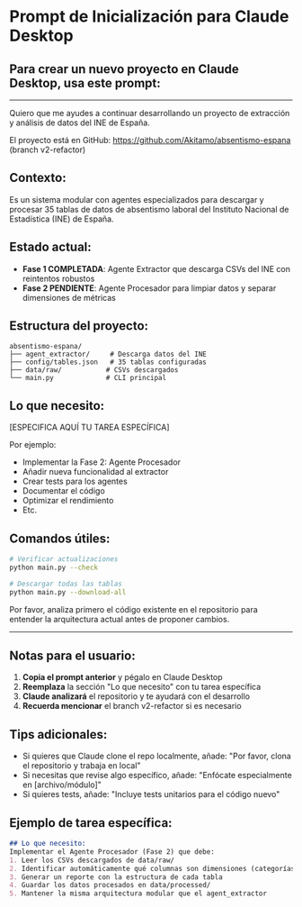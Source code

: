 # Prompt de Inicialización para Claude Desktop

## Para crear un nuevo proyecto en Claude Desktop, usa este prompt:

---

Quiero que me ayudes a continuar desarrollando un proyecto de extracción y análisis de datos del INE de España. 

El proyecto está en GitHub: https://github.com/Akitamo/absentismo-espana (branch v2-refactor)

## Contexto:
Es un sistema modular con agentes especializados para descargar y procesar 35 tablas de datos de absentismo laboral del Instituto Nacional de Estadística (INE) de España.

## Estado actual:
- **Fase 1 COMPLETADA**: Agente Extractor que descarga CSVs del INE con reintentos robustos
- **Fase 2 PENDIENTE**: Agente Procesador para limpiar datos y separar dimensiones de métricas

## Estructura del proyecto:
```
absentismo-espana/
├── agent_extractor/     # Descarga datos del INE
├── config/tables.json   # 35 tablas configuradas
├── data/raw/           # CSVs descargados
└── main.py             # CLI principal
```

## Lo que necesito:
[ESPECIFICA AQUÍ TU TAREA ESPECÍFICA]

Por ejemplo:
- Implementar la Fase 2: Agente Procesador
- Añadir nueva funcionalidad al extractor
- Crear tests para los agentes
- Documentar el código
- Optimizar el rendimiento
- Etc.

## Comandos útiles:
```bash
# Verificar actualizaciones
python main.py --check

# Descargar todas las tablas
python main.py --download-all
```

Por favor, analiza primero el código existente en el repositorio para entender la arquitectura actual antes de proponer cambios.

---

## Notas para el usuario:

1. **Copia el prompt anterior** y pégalo en Claude Desktop
2. **Reemplaza** la sección "Lo que necesito" con tu tarea específica
3. **Claude analizará** el repositorio y te ayudará con el desarrollo
4. **Recuerda mencionar** el branch v2-refactor si es necesario

## Tips adicionales:

- Si quieres que Claude clone el repo localmente, añade: "Por favor, clona el repositorio y trabaja en local"
- Si necesitas que revise algo específico, añade: "Enfócate especialmente en [archivo/módulo]"
- Si quieres tests, añade: "Incluye tests unitarios para el código nuevo"

## Ejemplo de tarea específica:

```markdown
## Lo que necesito:
Implementar el Agente Procesador (Fase 2) que debe:
1. Leer los CSVs descargados de data/raw/
2. Identificar automáticamente qué columnas son dimensiones (categorías) y cuáles son métricas (valores numéricos)
3. Generar un reporte con la estructura de cada tabla
4. Guardar los datos procesados en data/processed/
5. Mantener la misma arquitectura modular que el agent_extractor
```